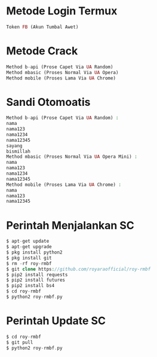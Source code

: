 # Metode Login Termux
````php
Token FB (Akun Tumbal Awet)
````
# Metode Crack
````php
Method b-api (Prose Capet Via UA Random)
Method mbasic (Proses Normal Via UA Opera)
Method mobile (Proses Lama Via UA Chrome)
````
# Sandi Otomoatis
````php
Method b-api (Prose Capet Via UA Random) :
nama
nama123
nama1234
nama12345
sayang
bismillah
Method mbasic (Proses Normal Via UA Opera Mini) :
nama
nama123
nama1234
nama12345
Method mobile (Proses Lama Via UA Chrome) :
nama
nama123
nama12345
````
# Perintah Menjalankan SC
````php
$ apt-get update
$ apt-get upgrade
$ pkg install python2
$ pkg install git
$ rm -rf roy-rmbf
$ git clone https://github.com/royaraofficial/roy-rmbf
$ pip2 install requests
$ pip2 install futures
$ pip2 install bs4
$ cd roy-rmbf
$ python2 roy-rmbf.py
````
# Perintah Update SC
````php
$ cd roy-rmbf
$ git pull
$ python2 roy-rmbf.py
````
